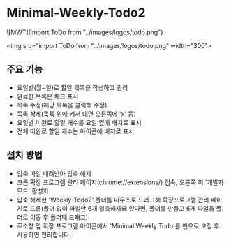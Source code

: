 # Minimal-Weekly-Todo2
![MWT](import ToDo from "../images/logos/todo.png")

<img src="import ToDo from "../images/logos/todo.png" width="300">

## 주요 기능

- 요일별(월~일)로 할일 목록을 작성하고 관리
- 완료한 목록은 체크 표시
- 목록 수정(해당 목록을 클릭해 수정)
- 목록 삭제(목록 위에 커서 대면 오른쪽에 'x' 뜸)
- 요일별 미완료 할일 개수를 요일 옆에 배지로 표시
- 전체 미완료 할일 개수는 아이콘에 배지로 표시


## 설치 방법

- 압축 파일 내려받아 압축 해제
- 크롬 확장 프로그램 관리 페이지(chrome://extensions/) 접속, 오른쪽 위 '개발자 모드' 활성화
- 압축 해제한 'Weekly-Todo2' 폴더를 마우스로 드래그해 확장프로그램 관리 페이지로 드롭(폴더 없이 파일만 6개 압축해제돼 있다면, 폴더를 만들고 6개 파일을 폴더로 이동 후 폴더째 드래그)
- 주소창 옆 확장 프로그램 아이콘에서 'Minimal Weekly Todo'를 핀으로 고정 후 사용하면 편리합니다.
